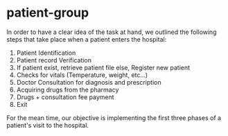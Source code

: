 patient-group
=============

In order to have a clear idea of the task at hand, we outlined the following steps that take place when a patient enters the hospital:

1. Patient Identification
2. Patient record Verification
3. If patient exist, retrieve patient file else, Register new patient
4. Checks for vitals (Temperature, weight, etc...)
5. Doctor Consultation for diagnosis and prescription
6. Acquiring drugs from the pharmacy
7. Drugs + consultation fee payment
8. Exit

For the mean time, our objective is implementing the first three phases of a patient's visit to the hospital.
